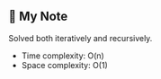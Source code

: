 ## 📝 My Note

Solved both iteratively and recursively.

* Time complexity: O(n)
* Space complexity: O(1)
